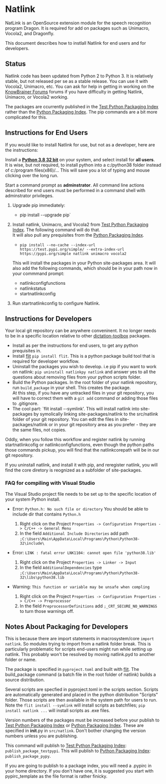 # Natlink

NatLink is an OpenSource extension module for the speech recognition program Dragon. It is required
for add on packages such as Unimacro, Vocola2, and Dragonfly.

This document describes how to instlall Natlink for end users and for developers.

## Status

Natlink code has been updated from Python 2 to Python 3. It is relatively stable, but not released per se as a stable release. You can use
it with Vocola2, Unimacro, etc. You can ask for
help in getting in working on the [KnowBrainer Forums](https://www.knowbrainer.com/forums/forum/categories.cfm?catid=25&entercat=y&CFTREEITEMKEY=25) forums if you have difficulty in getting Natlink, Unimacro, or Vocola2 working.

The packages are ccurrently published in the [Test Python Packaging Index](https://test.pypi.org/) rather than
the [Python Packaging Index](https://pypi.org/). The pip commands are a bit more complicated for this.

## Instructions for End Users

If you would like to install Natlink for use, but not as a developer, here are the instructions:

Install a [**Python 3.8 32 bit**](https://www.python.org/downloads/) on your system, and select install for **all users**.  
It is wise, but not required, to install python into a c:/python38 folder instead of c:/program files(x86)/... This will save
you a lot of typing and mouse clicking over the long run.

Start a command prompt as **adminstrator**. All command line actions described for end users must be performed in
a command shell with adminstrator privileges.

1. Upgrade pip immediately:

   - pip install --upgrade pip`

2. Install natlink, Unimacro, and Vocola2 from [Test Python Packaging Index](https://test.pypi.org/). The following command will do that.  
   It will also pull any prequisites from the [Python Packaging Index](https://pypi.org/).

   - `pip install --no-cache --index-url https://test.pypi.org/simple/ --extra-index-url https://pypi.org/simple natlink unimacro vocola2`

   This will install the packages in your Python site-packages area. It will also add the following commands, which should be
   in your path now in your commmand prompt:

   - natlinkconfigfunctions
   - natlinkstatus
   - startnatlinkconfig

3. Run startnatlinkconfig to configure Natlink.

## Instructions for Developers

Your local git repository can be anywhere conveninent. It no longer needs to be in a specific location relative to other
[dictation-toolbox](https://github.com/dictation-toolbox) packages.

- Install as per the instructions for end users, to get any python prequisites in.
- Install [flit](https://pypi.org/project/flit/) `pip install flit`. This is a python package build tool that is required for developer workflow.
- Uninstall the packages you wish to develop. i.e pip if you want to work on natlink:
  `pip uninstall natlinkpy natlink` and answer yes to all the questions about removing files from your python scripts folder.
- Build the Python packages. In the root folder of your natlink repository, run `build_package` in your shell. This creates the package.  
  At this step, if you have any untracked files
  in your git repository, you will have to correct them with a `git add` command or adding those files to .gitignore.
- The cool part: `flit install --symlink'. This will install natlink into site-packages by symolically linking
  site-packages/natlink to the src/natlink folder of your git repository. You can edit the files in site-packages/natlink or
  in your git repository area as you prefer - they are the same files, not copies.

Oddly, when you follow this workflow and register natlink by running startnatlinkcofig or natlinkconfigfunctions, even though the
python paths those commands pickup, you will find that the natlinkcorepath will be in our git repository.

If you uninstall natlink, and install it with pip, and reregister natlink, you will find the core diretory is
reognized as a subfolder of site-packages.

### FAQ for compiling with Visual Studio

The Visual Studio project file needs to be set up to the specific location of your system Python install.

- Error: `Python.h: No such file or directory`
  You should be able to include dir that contains `Python.h`
  1. Right click on the Project `Properties -> Configuration Properties -> C/C++ -> General Menu`
  2. In the field `Additional Include Directories` add path `;C:\Users\Main\AppData\Local\Programs\Python\Python38-32\include\`

- Error: `LINK : fatal error LNK1104: cannot open file 'python38.lib'`
  1. Right click on the Project `Properties -> Linker -> Input`
  2. In the field `AdditionalDependencies` type `;C:\Users\Main\AppData\Local\Programs\Python\Python38-32\libs\python38.lib`
- Warning: `This function or variable may be unsafe when compling`
  1. Right click on the Project `Properties -> Configuration Properties -> C/C++ -> Preprocessor`
  2. In the field `PreprocessorDefinitions` add `;_CRT_SECURE_NO_WARNINGS` to turn those warnings off.

## Notes About Packaging for Developers

This is because there are import statements in macrosystem/core `import natlink`. So modules trying to import from a natlink folder break.
This is particularly problematic for scripts end-users might run while setting up natlink. This probably won't be resolved
by moving natlink.pyd to another folder or name.

The package is specified in `pyproject.toml` and built with [flit](https://pypi.org/project/flit/). The build_package command
(a batch file in the root folder of natlink) builds a source distribution.

Several scripts are specfied in pyproject.toml in the scripts section. Scripts are automatically generated
and placed in the python distribution "Scripts" folder. Those scripts are then available in the system path for
users to run. Note the `flit install --symlink` will install scripts as batchfiles; `pip install natlink ...` will install
scripts as .exe files.

Version numbers of the packages must be increased before your publish to [Test Python Packaging Index](https://test.pypi.org/)
or [Python Packaging Index](https://pypi.org/). These are specified in **init**.py in `src/natlink`. Don't bother changing the
version numbers unless you are publishing.

This command will publish to [Test Python Packaging Index](https://test.pypi.org/): `publish_package_testpypi`.
This will publish to [Python Packaging Index](https://pypi.org/): `publish_package_pypy`.

If you are going to publish to a package index, you will need a .pypirc in your home directory. If you don't have one,
it is suggested you start with pypirc_template as the file format is rather finicky.
